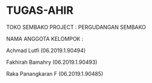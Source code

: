 # TUGAS-AHIR
TOKO SEMBAKO
PROJECT : PERGUDANGAN SEMBAKO

NAMA ANGGOTA KELOMPOK :

Achmad Lutfi (06.2019.1.90494)

Fakhirah Bamahry (06.2019.1.90493)

Raka Panangkaran F (06.2019.1.90485)

